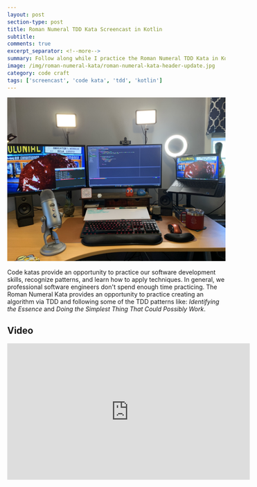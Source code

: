 ```yaml
---
layout: post
section-type: post
title: Roman Numeral TDD Kata Screencast in Kotlin
subtitle: 
comments: true
excerpt_separator: <!--more-->
summary: Follow along while I practice the Roman Numeral TDD Kata in Kotlin.
image: /img/roman-numeral-kata/roman-numeral-kata-header-update.jpg
category: code craft
tags: ['screencast', 'code kata', 'tdd', 'kotlin']
---
```


<img src="/img/roman-numeral-kata/roman-numeral-kata.jpg" alt="The Roman Numeral TDD Kata" class="img-responsive" />

Code katas provide an opportunity to practice our software development skills, recognize patterns, and learn how to apply techniques. In general, we professional software engineers don't spend enough time practicing. The Roman Numeral Kata provides an opportunity to practice creating an algorithm via TDD and following some of the TDD patterns like: _Identifying the Essence_ and _Doing the Simplest Thing That Could Possibly Work_.

## Video 

<iframe width="560" height="315" src="https://www.youtube.com/embed/wEDy4vv-fVM" title="YouTube video player" frameborder="0" allow="accelerometer; autoplay; clipboard-write; encrypted-media; gyroscope; picture-in-picture" allowfullscreen></iframe>